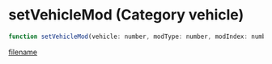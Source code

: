 # setVehicleMod (Category vehicle)

```js
function setVehicleMod(vehicle: number, modType: number, modIndex: number, customTires: boolean): void
```

[filename](setVehicleMod_m.md ':include')